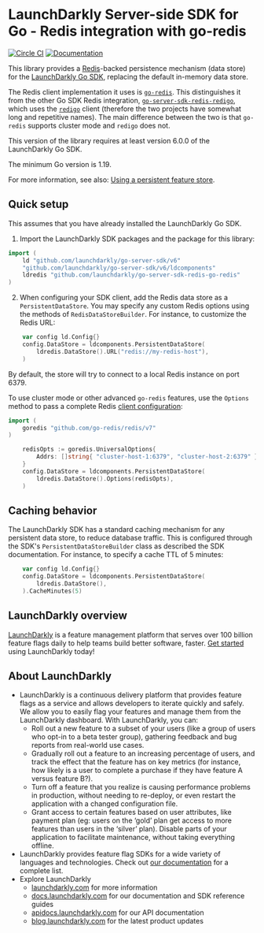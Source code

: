 # LaunchDarkly Server-side SDK for Go - Redis integration with go-redis

[![Circle CI](https://circleci.com/gh/launchdarkly/go-server-sdk-redis-go-redis.svg?style=shield)](https://circleci.com/gh/launchdarkly/go-server-sdk-redis-go-redis) [![Documentation](https://img.shields.io/static/v1?label=go.dev&message=reference&color=00add8)](https://pkg.go.dev/github.com/launchdarkly/go-server-sdk-redis-go-redis)

This library provides a [Redis](https://redis.io/)-backed persistence mechanism (data store) for the [LaunchDarkly Go SDK](https://github.com/launchdarkly/go-server-sdk), replacing the default in-memory data store.

The Redis client implementation it uses is [`go-redis`](https://github.com/go-redis/redis). This distinguishes it from the other Go SDK Redis integration, [`go-server-sdk-redis-redigo`](https://github.com/launchdarkly/go-server-sdk-redis-redigo), which uses the [`redigo`](https://github.com/gomodule/redigo) client (therefore the two projects have somewhat long and repetitive names). The main difference between the two is that `go-redis` supports cluster mode and `redigo` does not.

This version of the library requires at least version 6.0.0 of the LaunchDarkly Go SDK.

The minimum Go version is 1.19.

For more information, see also: [Using a persistent feature store](https://docs.launchdarkly.com/sdk/concepts/feature-store).

## Quick setup

This assumes that you have already installed the LaunchDarkly Go SDK.

1. Import the LaunchDarkly SDK packages and the package for this library:

```go
import (
    ld "github.com/launchdarkly/go-server-sdk/v6"
    "github.com/launchdarkly/go-server-sdk/v6/ldcomponents"
    ldredis "github.com/launchdarkly/go-server-sdk-redis-go-redis"
)
```

2. When configuring your SDK client, add the Redis data store as a `PersistentDataStore`. You may specify any custom Redis options using the methods of `RedisDataStoreBuilder`. For instance, to customize the Redis URL:

```go
    var config ld.Config{}
    config.DataStore = ldcomponents.PersistentDataStore(
        ldredis.DataStore().URL("redis://my-redis-host"),
    )
```

By default, the store will try to connect to a local Redis instance on port 6379.

To use cluster mode or other advanced `go-redis` features, use the `Options` method to pass a complete Redis [client configuration](https://pkg.go.dev/github.com/go-redis/redis/v8?tab=doc#UniversalOptions):

```go
import (
    goredis "github.com/go-redis/redis/v7"
)

    redisOpts := goredis.UniversalOptions{
        Addrs: []string{ "cluster-host-1:6379", "cluster-host-2:6379" },
    }
    config.DataStore = ldcomponents.PersistentDataStore(
        ldredis.DataStore().Options(redisOpts),
    )
```

## Caching behavior

The LaunchDarkly SDK has a standard caching mechanism for any persistent data store, to reduce database traffic. This is configured through the SDK's `PersistentDataStoreBuilder` class as described the SDK documentation. For instance, to specify a cache TTL of 5 minutes:

```go
    var config ld.Config{}
    config.DataStore = ldcomponents.PersistentDataStore(
        ldredis.DataStore(),
    ).CacheMinutes(5)
```

## LaunchDarkly overview

[LaunchDarkly](https://www.launchdarkly.com) is a feature management platform that serves over 100 billion feature flags daily to help teams build better software, faster. [Get started](https://docs.launchdarkly.com/docs/getting-started) using LaunchDarkly today!

## About LaunchDarkly

* LaunchDarkly is a continuous delivery platform that provides feature flags as a service and allows developers to iterate quickly and safely. We allow you to easily flag your features and manage them from the LaunchDarkly dashboard.  With LaunchDarkly, you can:
    * Roll out a new feature to a subset of your users (like a group of users who opt-in to a beta tester group), gathering feedback and bug reports from real-world use cases.
    * Gradually roll out a feature to an increasing percentage of users, and track the effect that the feature has on key metrics (for instance, how likely is a user to complete a purchase if they have feature A versus feature B?).
    * Turn off a feature that you realize is causing performance problems in production, without needing to re-deploy, or even restart the application with a changed configuration file.
    * Grant access to certain features based on user attributes, like payment plan (eg: users on the ‘gold’ plan get access to more features than users in the ‘silver’ plan). Disable parts of your application to facilitate maintenance, without taking everything offline.
* LaunchDarkly provides feature flag SDKs for a wide variety of languages and technologies. Check out [our documentation](https://docs.launchdarkly.com/docs) for a complete list.
* Explore LaunchDarkly
    * [launchdarkly.com](https://www.launchdarkly.com/ "LaunchDarkly Main Website") for more information
    * [docs.launchdarkly.com](https://docs.launchdarkly.com/  "LaunchDarkly Documentation") for our documentation and SDK reference guides
    * [apidocs.launchdarkly.com](https://apidocs.launchdarkly.com/  "LaunchDarkly API Documentation") for our API documentation
    * [blog.launchdarkly.com](https://blog.launchdarkly.com/  "LaunchDarkly Blog Documentation") for the latest product updates
